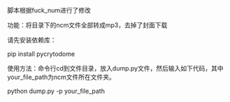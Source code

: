 脚本根据fuck_num进行了修改

功能：将目录下的ncm文件全部转成mp3，去掉了封面下载

请先安装依赖库：

pip install pycrytodome

使用方法：命令行cd到文件目录，放入dump.py文件，然后输入如下代码，其中your_file_path为ncm文件所在文件夹。

python dump.py -p your_file_path
